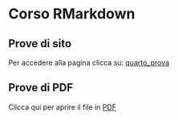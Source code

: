 # Corso RMarkdown

## Prove di sito

Per accedere alla pagina clicca su: [quarto_prova](quarto_prova.html)

## Prove di PDF

Clicca qui per aprire il file in [PDF](html_prova.pdf)